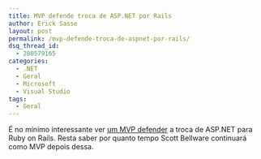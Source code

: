 ```yaml
---
title: MVP defende troca de ASP.NET por Rails
author: Erick Sasse
layout: post
permalink: /mvp-defende-troca-de-aspnet-por-rails/
dsq_thread_id:
  - 280579165
categories:
  - .NET
  - Geral
  - Microsoft
  - Visual Studio
tags:
  - Geral
---
```

É no mínimo interessante ver [um MVP defender][1] a troca de ASP.NET para Ruby on Rails. Resta saber por quanto tempo Scott Bellware continuará como MVP depois dessa.

 [1]: http://codebetter.com/blogs/scott.bellware/archive/2007/08/10/166637.aspx